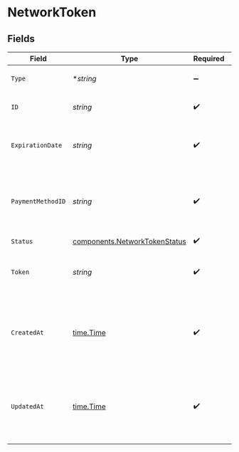 # NetworkToken


## Fields

| Field                                                                          | Type                                                                           | Required                                                                       | Description                                                                    | Example                                                                        |
| ------------------------------------------------------------------------------ | ------------------------------------------------------------------------------ | ------------------------------------------------------------------------------ | ------------------------------------------------------------------------------ | ------------------------------------------------------------------------------ |
| `Type`                                                                         | **string*                                                                      | :heavy_minus_sign:                                                             | Always `network-token`.                                                        | network-token                                                                  |
| `ID`                                                                           | *string*                                                                       | :heavy_check_mark:                                                             | The ID for the network token.                                                  | 918f6c9b-5d11-4897-98dc-23fda6fe0055                                           |
| `ExpirationDate`                                                               | *string*                                                                       | :heavy_check_mark:                                                             | The expiration date for the network token.                                     | 12/30                                                                          |
| `PaymentMethodID`                                                              | *string*                                                                       | :heavy_check_mark:                                                             | The ID of the payment method used to generate this token                       | ef9496d8-53a5-4aad-8ca2-00eb68334389                                           |
| `Status`                                                                       | [components.NetworkTokenStatus](../../models/components/networktokenstatus.md) | :heavy_check_mark:                                                             | N/A                                                                            |                                                                                |
| `Token`                                                                        | *string*                                                                       | :heavy_check_mark:                                                             | The token value. Will be present if succeeded.                                 | 4111123456789012                                                               |
| `CreatedAt`                                                                    | [time.Time](https://pkg.go.dev/time#Time)                                      | :heavy_check_mark:                                                             | The date and time when this network token was first created in our system.     | 2013-07-16T19:23:00.000+00:00                                                  |
| `UpdatedAt`                                                                    | [time.Time](https://pkg.go.dev/time#Time)                                      | :heavy_check_mark:                                                             | The date and time when this network token was last updated in our system.      | 2013-07-16T19:23:00.000+00:00                                                  |